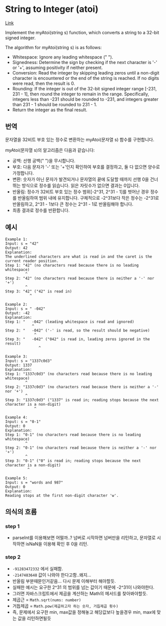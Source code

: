 # String to Integer (atoi)

[Link](https://leetcode.com/explore/interview/card/top-interview-questions-easy/127/strings/884/)

Implement the myAtoi(string s) function, which converts a string to a 32-bit signed integer.

The algorithm for myAtoi(string s) is as follows:

- Whitespace: Ignore any leading whitespace (" ").
- Signedness: Determine the sign by checking if the next character is '-' or '+', assuming positivity if neither present.
- Conversion: Read the integer by skipping leading zeros until a non-digit character is encountered or the end of the string is reached. If no digits were read, then the result is 0.
- Rounding: If the integer is out of the 32-bit signed integer range [-231, 231 - 1], then round the integer to remain in the range. Specifically, integers less than -231 should be rounded to -231, and integers greater than 231 - 1 should be rounded to 231 - 1.
- Return the integer as the final result.

## 번역

문자열을 32비트 부호 있는 정수로 변환하는 myAtoi(문자열 s) 함수를 구현합니다.

myAtoi(문자열 s)의 알고리즘은 다음과 같습니다:

- 공백: 선행 공백(" ")을 무시합니다.
- 부호: 다음 문자가 '-' 또는 '+'인지 확인하여 부호를 결정하고, 둘 다 없으면 양수로 가정합니다.
- 변환: 숫자가 아닌 문자가 발견되거나 문자열의 끝에 도달할 때까지 선행 0을 건너뛰는 방식으로 정수를 읽습니다. 읽은 자릿수가 없으면 결과는 0입니다.
- 반올림: 정수가 32비트 부호 있는 정수 범위[-2^31, 2^31 - 1]를 벗어난 경우 정수를 반올림하여 범위 내에 유지합니다. 구체적으로 -2^31보다 작은 정수는 -2^31로 반올림하고, 2^31 - 1보다 큰 정수는 2^31 - 1로 반올림해야 합니다.
- 최종 결과로 정수를 반환합니다.

## 예시
```
Example 1:
Input: s = "42"
Output: 42
Explanation:
The underlined characters are what is read in and the caret is the current reader position.
Step 1: "42" (no characters read because there is no leading whitespace)
         ^
Step 2: "42" (no characters read because there is neither a '-' nor '+')
         ^
Step 3: "42" ("42" is read in)
           ^

Example 2:
Input: s = " -042"
Output: -42
Explanation:
Step 1: "   -042" (leading whitespace is read and ignored)
            ^
Step 2: "   -042" ('-' is read, so the result should be negative)
             ^
Step 3: "   -042" ("042" is read in, leading zeros ignored in the result)
               ^

Example 3:
Input: s = "1337c0d3"
Output: 1337
Explanation:
Step 1: "1337c0d3" (no characters read because there is no leading whitespace)
         ^
Step 2: "1337c0d3" (no characters read because there is neither a '-' nor '+')
         ^
Step 3: "1337c0d3" ("1337" is read in; reading stops because the next character is a non-digit)
             ^

Example 4:
Input: s = "0-1"
Output: 0
Explanation:
Step 1: "0-1" (no characters read because there is no leading whitespace)
         ^
Step 2: "0-1" (no characters read because there is neither a '-' nor '+')
         ^
Step 3: "0-1" ("0" is read in; reading stops because the next character is a non-digit)
          ^

Example 5:
Input: s = "words and 987"
Output: 0
Explanation:
Reading stops at the first non-digit character 'w'.
```

## 의식의 흐름
### step 1
- parseInt를 이용해보면 어떨까..? 넘버로 시작하면 넘버만을 리턴하고, 문자열로 시작하면 isNaN을 이용해 확인 후 0을 리턴.
### step 2
- ```-91283472332``` 에서 실패함.
- ```-2147483648``` 값이 나와야 한다고함..왜지...
- 반올림 부분때문인거같음... 다시 문제 이해부터 해야할듯.
- 실패한 예시는 요구한 2^31 의 범위를 넘는 값이기 때문에 -2^31이 나와야한다.
- 그러면 자바스크립트에서 제곱을 계산하는 Math의 메서드를 찾아봐야할듯.
- 제곱근 = ```Math.sqrt(nums: number)```
- 거듭제곱 = ```Math.pow(제곱하고자 하는 숫자, 거듭제곱 횟수)```
- 즉, 문제에서 요구한 min, max값을 정해놓고 해당값보다 높을경우 min, max에 맞는 값을 리턴하면될듯